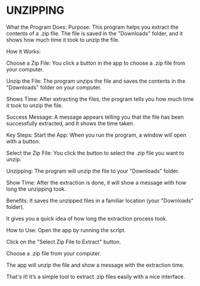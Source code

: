 # UNZIPPING

What the Program Does:
Purpose: This program helps you extract the contents of a .zip file. The file is saved in the "Downloads" folder, and it shows how much time it took to unzip the file.

How it Works:

Choose a Zip File: You click a button in the app to choose a .zip file from your computer.

Unzip the File: The program unzips the file and saves the contents in the "Downloads" folder on your computer.

Shows Time: After extracting the files, the program tells you how much time it took to unzip the file.

Success Message: A message appears telling you that the file has been successfully extracted, and it shows the time taken.

Key Steps:
Start the App: When you run the program, a window will open with a button.

Select the Zip File: You click the button to select the .zip file you want to unzip.

Unzipping: The program will unzip the file to your "Downloads" folder.

Show Time: After the extraction is done, it will show a message with how long the unzipping took.

Benefits:
It saves the unzipped files in a familiar location (your "Downloads" folder).

It gives you a quick idea of how long the extraction process took.

How to Use:
Open the app by running the script.

Click on the "Select Zip File to Extract" button.

Choose a .zip file from your computer.

The app will unzip the file and show a message with the extraction time.

That's it! It’s a simple tool to extract .zip files easily with a nice interface.
